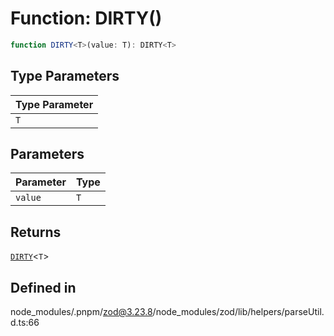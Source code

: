 # Function: DIRTY()

```ts
function DIRTY<T>(value: T): DIRTY<T>
```

## Type Parameters

| Type Parameter |
| ------ |
| `T` |

## Parameters

| Parameter | Type |
| ------ | ------ |
| `value` | `T` |

## Returns

[`DIRTY`](../type-aliases/DIRTY.md)\<`T`\>

## Defined in

node\_modules/.pnpm/zod@3.23.8/node\_modules/zod/lib/helpers/parseUtil.d.ts:66
